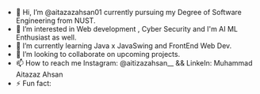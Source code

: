 - 👋 Hi, I’m @aitazazahsan01 currently pursuing my Degree of Software Engineering from NUST.
- 👀 I’m interested in Web development , Cyber Security and I'm AI ML Enthusiast as well.
- 🌱 I’m currently learning Java x JavaSwing and FrontEnd Web Dev.
- 💞️ I’m looking to collaborate on upcoming projects.
- 📫 How to reach me Instagram: @aitizazahsan__ && LinkeIn: Muhammad Aitazaz Ahsan
- ⚡ Fun fact: 

<!---
aitazazahsan01/aitazazahsan01 is a ✨ special ✨ repository because its `README.md` (this file) appears on your GitHub profile.
You can click the Preview link to take a look at your changes.
--->
